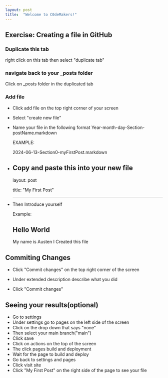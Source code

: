 ```yaml
---
layout: post
title:  "Welcome to C0deMakers!"
---
```


## Exercise: Creating a file in GitHub

### Duplicate this tab

right click on this tab then select "duplicate tab" 

### navigate back to your _posts folder

Click on _posts folder in the duplicated tab

### Add file

* Click add file on the top right corner of your screen

* Select "create new file"

* Name your file in the following format Year-month-day-Section-postName.markdown

   EXAMPLE:

   2024-06-13-Section0-myFirstPost.markdown

* Copy and paste this into your new file
  ---

  layout: post

  title:  "My First Post"

  ---

* Then Introduce yourself

    Example:

    ## Hello World
 
    My name is Austen I Created this file

## Commiting Changes

 * Click "Commit changes" on the top right corner of the screen
 
 * Under extended description describe what you did

 * Click "Commit changes"

## Seeing your results(optional)
 
 * Go to settings
 * Under settings go to pages on the left side of the screen
 * Click on the drop down that says "none"
 * Then select your main branch("main")
 * Click save
 * Click on actions on the top of the screen
 * The click pages build and deployment
 * Wait for the page to build and deploy
 * Go back to settings and pages
 * Click visit site
 * Click "My First Post" on the right side of the page to see your file
